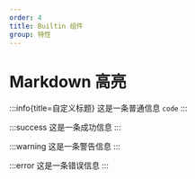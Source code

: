 ```yaml
---
order: 4
title: Builtin 组件
group: 特性
---
```


# Markdown 高亮

:::info{title=自定义标题}
这是一条普通信息 `code`
:::

:::success
这是一条成功信息
:::

:::warning
这是一条警告信息
:::

:::error
这是一条错误信息
:::
